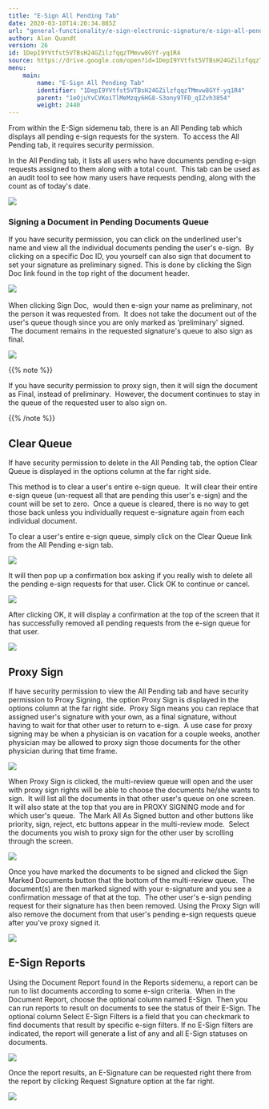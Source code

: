 ```yaml
---
title: "E-Sign All Pending Tab"
date: 2020-03-10T14:20:34.885Z
url: "general-functionality/e-sign-electronic-signature/e-sign-all-pending-tab.html"
author: Alan Quandt
version: 26
id: 1DepI9YVtfst5VTBsH24GZilzfqqzTMmvw8GYf-yq1R4
source: https://drive.google.com/open?id=1DepI9YVtfst5VTBsH24GZilzfqqzTMmvw8GYf-yq1R4
menu:
    main:
        name: "E-Sign All Pending Tab"
        identifier: "1DepI9YVtfst5VTBsH24GZilzfqqzTMmvw8GYf-yq1R4"
        parent: "1eOjuYvCVKoiTlMeMzqy6HG8-S3ony9TFD_qIZvh3854"
        weight: 2440
---
```

From within the E-Sign sidemenu tab, there is an All Pending tab which displays all pending e-sign requests for the system.  To access the All Pending tab, it requires security permission.

In the All Pending tab, it lists all users who have documents pending e-sign requests assigned to them along with a total count.  This tab can be used as an audit tool to see how many users have requests pending, along with the count as of today's date.



![](../../external_files/694d6b4c36cdd2778ffd9d4898e85a5f.png)



### Signing a Document in Pending Documents Queue

If you have security permission, you can click on the underlined user's name and view all the individual documents pending the user's e-sign.  By clicking on a specific Doc ID, you yourself can also sign that document to set your signature as preliminary signed. This is done by clicking the Sign Doc link found in the top right of the document header.



![](../../external_files/f3f9abd1b30881670a5d312d5c7384ac.png) 



When clicking Sign Doc,  would then e-sign your name as preliminary, not the person it was requested from.  It does not take the document out of the user's queue though since you are only marked as ‘preliminary' signed.  The document remains in the requested signature's queue to also sign as final.



![](../../external_files/1b2be2b3cdc011da9c5123aa3e113ff2.png)



{{% note %}}

If you have security permission to proxy sign, then it will sign the document as Final, instead of preliminary.  However, the document continues to stay in the queue of the requested user to also sign on.

{{% /note %}}


## Clear Queue

If have security permission to delete in the All Pending tab, the option Clear Queue is displayed in the options column at the far right side.

This method is to clear a user's entire e-sign queue.  It will clear their entire e-sign queue (un-request all that are pending this user's e-sign) and the count will be set to zero.  Once a queue is cleared, there is no way to get those back unless you individually request e-signature again from each individual document.

To clear a user's entire e-sign queue, simply click on the Clear Queue link from the All Pending e-sign tab.



![](../../external_files/3a3bb19283051b19e11d41cfe6669914.png)



It will then pop up a confirmation box asking if you really wish to delete all the pending e-sign requests for that user. Click OK to continue or cancel.



![](../../external_files/47549e73d97e1d58ae49aa5efcfdd5de.png)



After clicking OK, it will display a confirmation at the top of the screen that it has successfully removed all pending requests from the e-sign queue for that user.



![](../../external_files/e0e2178b127db244fb315d1ca533dac3.png)



## Proxy Sign

If have security permission to view the All Pending tab and have security permission to Proxy Signing,  the option Proxy Sign is displayed in the options column at the far right side.  Proxy Sign means you can replace that assigned user's signature with your own, as a final signature, without having to wait for that other user to return to e-sign.  A use case for proxy signing may be when a physician is on vacation for a couple weeks, another physician may be allowed to proxy sign those documents for the other physician during that time frame.



![](../../external_files/730e11a0261b6b27bac203eb158f2373.png)



When Proxy Sign is clicked, the multi-review queue will open and the user with proxy sign rights will be able to choose the documents he/she wants to sign.  It will list all the documents in that other user's queue on one screen. It will also state at the top that you are in PROXY SIGNING mode and for which user's queue.  The Mark All As Signed button and other buttons like priority, sign, reject, etc buttons appear in the multi-review mode.  Select the documents you wish to proxy sign for the other user by scrolling through the screen.



![](../../external_files/121771f256cb32af6f72a2473a219764.png)



Once you have marked the documents to be signed and clicked the Sign Marked Documents button that the bottom of the multi-review queue.  The document(s) are then marked signed with your e-signature and you see a confirmation message of that at the top.  The other user's e-sign pending request for their signature has then been removed. Using the Proxy Sign will also remove the document from that user's pending e-sign requests queue after you've proxy signed it.



![](../../external_files/d2d78fa07427c814c09de5b5abe31079.png)

## E-Sign Reports

Using the Document Report found in the Reports sidemenu, a report can be run to list documents according to some e-sign criteria.  When in the Document Report, choose the optional column named E-Sign.  Then you can run reports to result on documents to see the status of their E-Sign. The optional column Select E-Sign Filters is a field that you can checkmark to find documents that result by specific e-sign filters. If no E-Sign filters are indicated, the report will generate a list of any and all E-Sign statuses on documents.



![](../../external_files/58ef1c47e3cd7790e6300db0966c4bf6.png)



Once the report results, an E-Signature can be requested right there from the report by clicking Request Signature option at the far right.



![](../../external_files/e1182372337e0d6477193c31722a7097.png)



